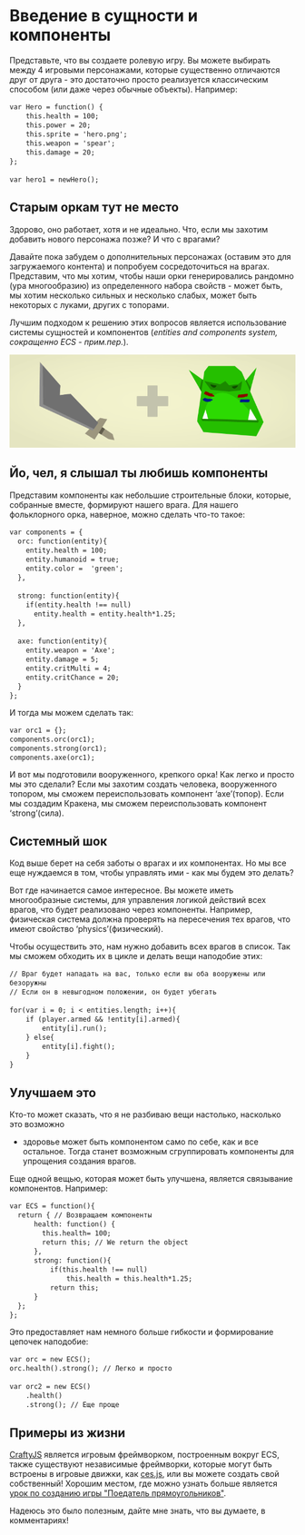 # Введение в сущности и компоненты

Представьте, что вы создаете ролевую игру. Вы можете выбирать между 4 игровыми
персонажами, которые существенно отличаются друг от друга - это достаточно просто
реализуется классическим способом (или даже через обычные объекты). Например:

    var Hero = function() {
        this.health = 100;
        this.power = 20;
        this.sprite = 'hero.png';
        this.weapon = 'spear';
        this.damage = 20;
    };
    
    var hero1 = newHero();

## Старым оркам тут не место

Здорово, оно работает, хотя и не идеально. Что, если мы захотим добавить нового
персонажа позже? И что с врагами?

Давайте пока забудем о дополнительных персонажах (оставим это для загружаемого
контента) и попробуем сосредоточиться на врагах. Представим, что мы хотим, чтобы
наши орки генерировались рандомно (ура многообразию) из определенного набора 
свойств - может быть, мы хотим несколько сильных и несколько слабых, может 
быть некоторых с луками, других с топорами.

Лучшим подходом к решению этих вопросов является использование системы сущностей
и компонентов (*entities and components system, сокращенно ECS - прим.пер.*).

![Мстители, к оружию!][Изображение]

## Йо, чел, я слышал ты любишь компоненты

Представим компоненты как небольшие строительные блоки, которые, собранные вместе,
формируют нашего врага. Для нашего фольклорного орка, наверное, можно сделать 
что-то такое:

    var components = {
      orc: function(entity){
        entity.health = 100;
        entity.humanoid = true;
        entity.color =  'green';
      },
    
      strong: function(entity){
        if(entity.health !== null)
          entity.health = entity.health*1.25;
      },
      
      axe: function(entity){
        entity.weapon = 'Axe';
        entity.damage = 5;
        entity.critMulti = 4;
        entity.critChance = 20;
      }
    };

И тогда мы можем сделать так:

    var orc1 = {};
    components.orc(orc1);
    components.strong(orc1);
    components.axe(orc1);

И вот мы подготовили вооруженного, крепкого орка! Как легко и просто мы это 
сделали? Если мы захотим создать человека, вооруженного топором, мы сможем
переиспользовать компонент ‘axe’(топор). Если мы создадим Кракена, мы сможем
переиспользовать компонент ‘strong’(сила).

## Системный шок

Код выше берет на себя заботы о врагах и их компонентах. Но мы все еще нуждаемся
в том, чтобы управлять ими - как мы будем это делать?

Вот где начинается самое интересное. Вы можете иметь многообразные системы,
для управления логикой действий всех врагов, что будет реализовано через
компоненты. Например, физическая система должна проверять на пересечения тех
врагов, что имеют свойство ‘physics’(физический).

Чтобы осуществить это, нам нужно добавить всех врагов в список. Так мы сможем
обходить их в цикле и делать вещи наподобие этих:

    // Враг будет нападать на вас, только если вы оба вооружены или безоружны
    // Если он в невыгодном положении, он будет убегать

    for(var i = 0; i < entities.length; i++){
        if (player.armed && !entity[i].armed){
            entity[i].run();
        } else{
            entity[i].fight();
        }
    }

## Улучшаем это 

Кто-то может сказать, что я не разбиваю вещи настолько, насколько это возможно
- здоровье может быть компонентом само по себе, как и все остальное. Тогда 
станет возможным сгруппировать компоненты для упрощения создания врагов.

Еще одной вещью, которая может быть улучшена, является связывание компонентов.
Например:

    var ECS = function(){
      return { // Возвращаем компоненты
          health: function() {
            this.health= 100;
            return this; // We return the object
          },
          strong: function(){
              if(this.health !== null)
                  this.health = this.health*1.25;
              return this;
          }
      };
    };

Это предоставляет нам немного больше гибкости и формирование цепочек наподобие:

    var orc = new ECS();
    orc.health().strong(); // Легко и просто
    
    var orc2 = new ECS()
        .health()
        .strong(); // Еще проще

## Примеры из жизни

[CraftyJS][2] является игровым фреймворком, построенным вокруг ECS, также
существуют независимые фреймворки, которые могут быть встроены в игровые движки,
как [ces.js][3], или вы можете создать свой собственный! Хорошим местом, где можно
узнать больше является [урок по созданию игры "Поедатель прямоугольников"][4].

Надеюсь это было полезным, дайте мне знать, что вы думаете, в комментариях!

[2]: http://invrse.co/entities-and-components-system/craftyjs.com/
[3]: https://github.com/qiao/ces.js
[4]: http://vasir.net/blog/game-development/how-to-build-entity-component-system-in-javascript

[Изображение]: img/ecs_orc.png